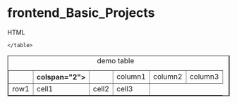 # frontend_Basic_Projects
HTML
<!DOCTYPE html>
<html>
<head>
	<title>learning tables </title>
</head>
<body>
	<table border="2">
		<caption>demo table</caption>
		<tr>
			<th></th>
			<th>colspan="2"></th><td></td>
			<td>column1</td>
			<td>column2</td>
			<td>column3</td></tr>
		<tr>
			<td>row1</td>
			<td>cell1</td>
			<td>cell2</td>
			<td>cell3</td></tr>
		</tr>
		<tr></tr>
		<tr></tr>

	</table>

</body>
</html>
